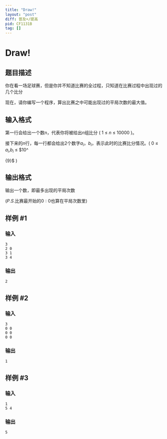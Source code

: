 ```yaml
---
title: "Draw!"
layout: "post"
diff: 普及+/提高
pid: CF1131B
tag: []
---
```


# Draw!

## 题目描述

你在看一场足球赛，但是你并不知道比赛的全过程，只知道在比赛过程中出现过的几个比分

现在，请你编写一个程序，算出比赛之中可能出现过的平局次数的最大值。

## 输入格式

第一行会给出一个数$n$，代表你将被给出$n$组比分 ( $1$ $\leqslant$ $n$ $\leqslant$ $10000$ )。

接下来的$n$行，每一行都会给出$2$个数字$a_{i}$，$b_{i}$，表示此时的比赛比分情况。( $0$ $\leqslant$ $a_{i}$,$b_{i}$ $\leqslant$ $10^
{9}$ )

## 输出格式

输出一个数，即最多出现的平局次数

($P.S.$比赛最开始的$0:0$也算在平局次数里)

## 样例 #1

### 输入

```
3
2 0
3 1
3 4

```

### 输出

```
2

```

## 样例 #2

### 输入

```
3
0 0
0 0
0 0

```

### 输出

```
1

```

## 样例 #3

### 输入

```
1
5 4

```

### 输出

```
5

```

